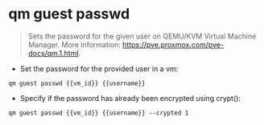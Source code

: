 # qm guest passwd

> Sets the password for the given user on QEMU/KVM Virtual Machine Manager.
> More information: <https://pve.proxmox.com/pve-docs/qm.1.html>.

- Set the password for the provided user in a vm:

`qm guest passwd {{vm_id}} {{username}}`

- Specify if the password has already been encrypted using crypt():

`qm guest passwd {{vm_id}} {{username}} --crypted 1`
